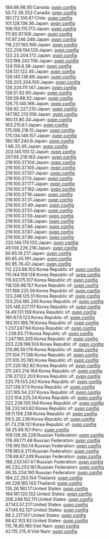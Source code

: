 184.66.98.95:Canada: [ovpn config](vpn/184_66_98_95.ovpn)  
50.72.36.252:Canada: [ovpn config](vpn/50_72_36_252.ovpn)  
181.172.100.87:Chile: [ovpn config](vpn/181_172_100_87.ovpn)  
101.128.136.36:Japan: [ovpn config](vpn/101_128_136_36.ovpn)  
106.150.115.173:Japan: [ovpn config](vpn/106_150_115_173.ovpn)  
111.90.97.106:Japan: [ovpn config](vpn/111_90_97_106.ovpn)  
111.97.246.248:Japan: [ovpn config](vpn/111_97_246_248.ovpn)  
118.237.193.169:Japan: [ovpn config](vpn/118_237_193_169.ovpn)  
122.208.194.129:Japan: [ovpn config](vpn/122_208_194_129.ovpn)  
122.23.204.172:Japan: [ovpn config](vpn/122_23_204_172.ovpn)  
123.198.242.158:Japan: [ovpn config](vpn/123_198_242_158.ovpn)  
124.159.8.38:Japan: [ovpn config](vpn/124_159_8_38.ovpn)  
126.121.122.45:Japan: [ovpn config](vpn/126_121_122_45.ovpn)  
126.145.136.66:Japan: [ovpn config](vpn/126_145_136_66.ovpn)  
126.203.204.100:Japan: [ovpn config](vpn/126_203_204_100.ovpn)  
126.224.111.147:Japan: [ovpn config](vpn/126_224_111_147.ovpn)  
126.51.92.65:Japan: [ovpn config](vpn/126_51_92_65.ovpn)  
126.59.88.92:Japan: [ovpn config](vpn/126_59_88_92.ovpn)  
126.75.145.166:Japan: [ovpn config](vpn/126_75_145_166.ovpn)  
126.92.227.210:Japan: [ovpn config](vpn/126_92_227_210.ovpn)  
147.192.213.109:Japan: [ovpn config](vpn/147_192_213_109.ovpn)  
160.13.80.34:Japan: [ovpn config](vpn/160_13_80_34.ovpn)  
163.215.6.1:Japan: [ovpn config](vpn/163_215_6_1.ovpn)  
175.108.218.15:Japan: [ovpn config](vpn/175_108_218_15.ovpn)  
175.134.149.157:Japan: [ovpn config](vpn/175_134_149_157.ovpn)  
180.197.240.6:Japan: [ovpn config](vpn/180_197_240_6.ovpn)  
1.66.33.45:Japan: [ovpn config](vpn/1_66_33_45.ovpn)  
203.145.105.12:Japan: [ovpn config](vpn/203_145_105_12.ovpn)  
207.65.219.163:Japan: [ovpn config](vpn/207_65_219_163.ovpn)  
219.100.37.104:Japan: [ovpn config](vpn/219_100_37_104.ovpn)  
219.100.37.105:Japan: [ovpn config](vpn/219_100_37_105.ovpn)  
219.100.37.107:Japan: [ovpn config](vpn/219_100_37_107.ovpn)  
219.100.37.13:Japan: [ovpn config](vpn/219_100_37_13.ovpn)  
219.100.37.177:Japan: [ovpn config](vpn/219_100_37_177.ovpn)  
219.100.37.182:Japan: [ovpn config](vpn/219_100_37_182.ovpn)  
219.100.37.19:Japan: [ovpn config](vpn/219_100_37_19.ovpn)  
219.100.37.31:Japan: [ovpn config](vpn/219_100_37_31.ovpn)  
219.100.37.49:Japan: [ovpn config](vpn/219_100_37_49.ovpn)  
219.100.37.51:Japan: [ovpn config](vpn/219_100_37_51.ovpn)  
219.100.37.55:Japan: [ovpn config](vpn/219_100_37_55.ovpn)  
219.100.37.58:Japan: [ovpn config](vpn/219_100_37_58.ovpn)  
219.100.37.86:Japan: [ovpn config](vpn/219_100_37_86.ovpn)  
219.100.37.87:Japan: [ovpn config](vpn/219_100_37_87.ovpn)  
219.100.37.96:Japan: [ovpn config](vpn/219_100_37_96.ovpn)  
220.146.170.132:Japan: [ovpn config](vpn/220_146_170_132.ovpn)  
49.109.226.216:Japan: [ovpn config](vpn/49_109_226_216.ovpn)  
60.65.19.217:Japan: [ovpn config](vpn/60_65_19_217.ovpn)  
60.65.45.191:Japan: [ovpn config](vpn/60_65_45_191.ovpn)  
60.95.76.42:Japan: [ovpn config](vpn/60_95_76_42.ovpn)  
112.223.68.102:Korea Republic of: [ovpn config](vpn/112_223_68_102.ovpn)  
115.144.159.138:Korea Republic of: [ovpn config](vpn/115_144_159_138.ovpn)  
115.93.175.107:Korea Republic of: [ovpn config](vpn/115_93_175_107.ovpn)  
118.130.96.157:Korea Republic of: [ovpn config](vpn/118_130_96_157.ovpn)  
121.168.225.56:Korea Republic of: [ovpn config](vpn/121_168_225_56.ovpn)  
123.248.125.51:Korea Republic of: [ovpn config](vpn/123_248_125_51.ovpn)  
123.254.185.245:Korea Republic of: [ovpn config](vpn/123_254_185_245.ovpn)  
125.148.227.117:Korea Republic of: [ovpn config](vpn/125_148_227_117.ovpn)  
14.49.131.159:Korea Republic of: [ovpn config](vpn/14_49_131_159.ovpn)  
180.67.6.123:Korea Republic of: [ovpn config](vpn/180_67_6_123.ovpn)  
183.101.189.78:Korea Republic of: [ovpn config](vpn/183_101_189_78.ovpn)  
1.237.247.94:Korea Republic of: [ovpn config](vpn/1_237_247_94.ovpn)  
1.238.83.71:Korea Republic of: [ovpn config](vpn/1_238_83_71.ovpn)  
1.247.190.205:Korea Republic of: [ovpn config](vpn/1_247_190_205.ovpn)  
203.229.196.104:Korea Republic of: [ovpn config](vpn/203_229_196_104.ovpn)  
210.96.59.176:Korea Republic of: [ovpn config](vpn/210_96_59_176.ovpn)  
211.104.71.136:Korea Republic of: [ovpn config](vpn/211_104_71_136.ovpn)  
211.105.35.195:Korea Republic of: [ovpn config](vpn/211_105_35_195.ovpn)  
211.226.182.82:Korea Republic of: [ovpn config](vpn/211_226_182_82.ovpn)  
211.243.214.164:Korea Republic of: [ovpn config](vpn/211_243_214_164.ovpn)  
218.37.122.203:Korea Republic of: [ovpn config](vpn/218_37_122_203.ovpn)  
220.79.133.242:Korea Republic of: [ovpn config](vpn/220_79_133_242.ovpn)  
221.138.57.5:Korea Republic of: [ovpn config](vpn/221_138_57_5.ovpn)  
221.165.54.237:Korea Republic of: [ovpn config](vpn/221_165_54_237.ovpn)  
222.104.225.34:Korea Republic of: [ovpn config](vpn/222_104_225_34.ovpn)  
222.236.130.144:Korea Republic of: [ovpn config](vpn/222_236_130_144.ovpn)  
58.233.143.62:Korea Republic of: [ovpn config](vpn/58_233_143_62.ovpn)  
59.11.159.238:Korea Republic of: [ovpn config](vpn/59_11_159_238.ovpn)  
59.5.26.238:Korea Republic of: [ovpn config](vpn/59_5_26_238.ovpn)  
61.73.218.131:Korea Republic of: [ovpn config](vpn/61_73_218_131.ovpn)  
38.25.68.157:Peru: [ovpn config](vpn/38_25_68_157.ovpn)  
109.126.36.228:Russian Federation: [ovpn config](vpn/109_126_36_228.ovpn)  
176.49.171.48:Russian Federation: [ovpn config](vpn/176_49_171_48.ovpn)  
178.185.150.14:Russian Federation: [ovpn config](vpn/178_185_150_14.ovpn)  
178.185.8.211:Russian Federation: [ovpn config](vpn/178_185_8_211.ovpn)  
178.68.87.249:Russian Federation: [ovpn config](vpn/178_68_87_249.ovpn)  
188.233.147.47:Russian Federation: [ovpn config](vpn/188_233_147_47.ovpn)  
46.233.253.161:Russian Federation: [ovpn config](vpn/46_233_253_161.ovpn)  
46.35.234.190:Russian Federation: [ovpn config](vpn/46_35_234_190.ovpn)  
184.22.250.154:Thailand: [ovpn config](vpn/184_22_250_154.ovpn)  
49.228.185.143:Thailand: [ovpn config](vpn/49_228_185_143.ovpn)  
135.26.160.17:United States: [ovpn config](vpn/135_26_160_17.ovpn)  
184.181.120.132:United States: [ovpn config](vpn/184_181_120_132.ovpn)  
206.248.102.111:United States: [ovpn config](vpn/206_248_102_111.ovpn)  
47.143.57.217:United States: [ovpn config](vpn/47_143_57_217.ovpn)  
47.145.62.137:United States: [ovpn config](vpn/47_145_62_137.ovpn)  
98.2.217.147:United States: [ovpn config](vpn/98_2_217_147.ovpn)  
98.62.103.92:United States: [ovpn config](vpn/98_62_103_92.ovpn)  
115.76.85.160:Viet Nam: [ovpn config](vpn/115_76_85_160.ovpn)  
42.115.215.4:Viet Nam: [ovpn config](vpn/42_115_215_4.ovpn)  
